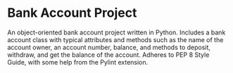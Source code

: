 # Bank Account Project

An object-oriented bank account project written in Python. Includes a bank account
class with typical attributes and methods such as the name of the account owner,
an account number, balance, and methods to deposit, withdraw, and get the balance of
the account. Adheres to PEP 8 Style Guide, with some help from the Pylint extension.
